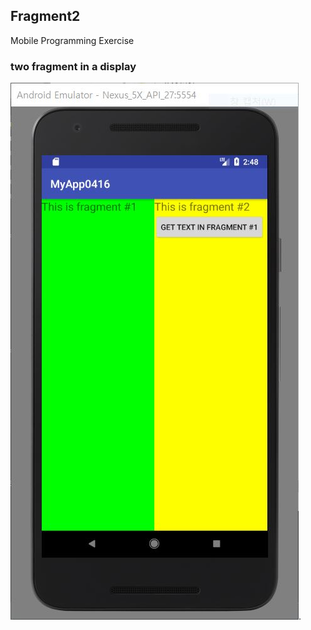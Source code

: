 ## Fragment2
Mobile Programming Exercise 

### two fragment in a display
![Demo](https://github.com/PhilipBox/TIL/blob/master/Mobile_Programming/0416/Fragment2/Simulation.JPG).

